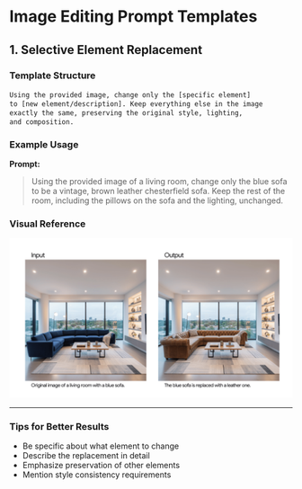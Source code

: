 # Image Editing Prompt Templates

## 1. Selective Element Replacement

### Template Structure
```
Using the provided image, change only the [specific element] 
to [new element/description]. Keep everything else in the image 
exactly the same, preserving the original style, lighting, 
and composition.
```

### Example Usage
**Prompt:**
> Using the provided image of a living room, change only the blue sofa 
> to be a vintage, brown leather chesterfield sofa. Keep the rest of 
> the room, including the pillows on the sofa and the lighting, unchanged.

### Visual Reference
![Living room example](26289.png)

---

### Tips for Better Results
- Be specific about what element to change
- Describe the replacement in detail
- Emphasize preservation of other elements
- Mention style consistency requirements